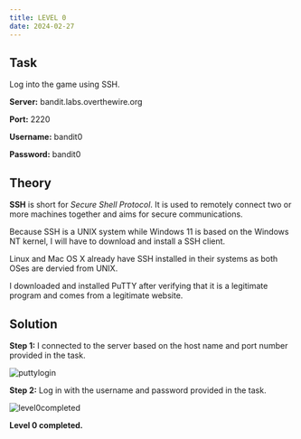 ```yaml
---
title: LEVEL 0
date: 2024-02-27
---
```


## Task
Log into the game using SSH.

**Server:** bandit.labs.overthewire.org

**Port:** 2220

**Username:** bandit0

**Password:** bandit0

## Theory
**SSH** is short for *Secure Shell Protocol*. It is used to remotely connect two or more machines together and aims for secure communications.

Because SSH is a UNIX system while Windows 11 is based on the Windows NT kernel, I will have to download and install a SSH client.

Linux and Mac OS X already have SSH installed in their systems as both OSes are dervied from UNIX.

I downloaded and installed PuTTY after verifying that it is a legitimate program and comes from a legitimate website.

## Solution
**Step 1:** I connected to the server based on the host name and port number provided in the task.

![puttylogin](bandit-wargames/_docs/assets/images/puttylogin.png) 


**Step 2:** Log in with the username and password provided in the task.

![level0completed](bandit-wargames_/docs/assets/images/Level0completed.png)


**Level 0 completed.**
